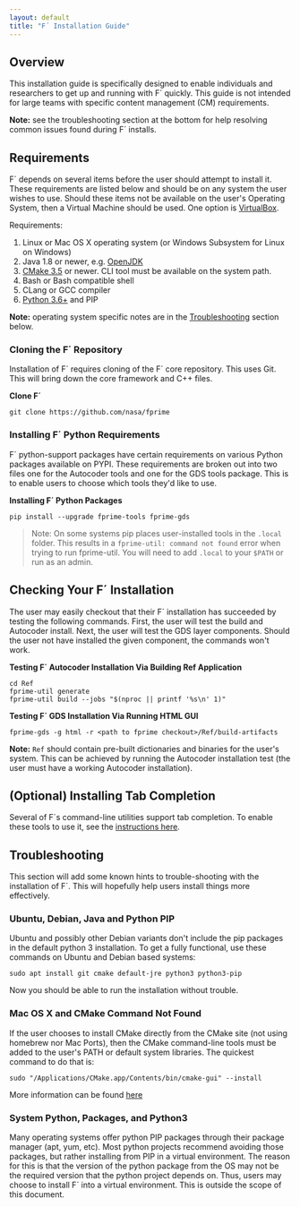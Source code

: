 ```yaml
---
layout: default
title: "F´ Installation Guide"
---
```


## Overview
This installation guide is specifically designed to enable individuals and researchers to get up and
running with F´ quickly. This guide is not intended for large teams with specific content
management (CM) requirements.

**Note:** see the troubleshooting section at the bottom for help resolving common issues found during F´ installs.

## Requirements

F´ depends on several items before the user should attempt to install it. These requirements are
listed below and should be on any system the user wishes to use. Should these items not be
available on the user's Operating System, then a Virtual Machine should be used. One option is
[VirtualBox](https://www.virtualbox.org/).

Requirements:

1. Linux or Mac OS X operating system (or Windows Subsystem for Linux on Windows)
2. Java 1.8 or newer, e.g. [OpenJDK](https://openjdk.java.net/)
3. [CMake 3.5](https://cmake.org/download/) or newer. CLI tool must be available on the system path.
4. Bash or Bash compatible shell
5. CLang or GCC compiler
6. [Python 3.6+](https://www.python.org/downloads/) and PIP

**Note:** operating system specific notes are in the [Troubleshooting](#Troubleshooting) section below.

### Cloning the F´ Repository

Installation of F´ requires cloning of the F´ core repository. This uses Git. This will bring
down the core framework and C++ files.

**Clone F´**

```
git clone https://github.com/nasa/fprime
```

### Installing F´ Python Requirements

F´ python-support packages have certain requirements on various Python packages available on PYPI.
These requirements are broken out into two files one for the Autocoder tools and one for the GDS
tools package. This is to enable users to choose which tools they'd like to use.

**Installing F´ Python Packages**

```
pip install --upgrade fprime-tools fprime-gds
```

> Note: On some systems pip places user-installed tools in the `.local` folder.
This results in a `fprime-util: command not found` error when trying to run 
fprime-util. You will need to add `.local` to your `$PATH` or run as an admin.

## Checking Your F´ Installation

The user may easily checkout that their F´ installation has succeeded by testing the following
commands. First, the user will test the build and Autocoder install. Next, the user will test the GDS
layer components. Should the user not have installed the given component, the commands won't work.

**Testing F´ Autocoder Installation Via Building Ref Application**

```
cd Ref
fprime-util generate
fprime-util build --jobs "$(nproc || printf '%s\n' 1)"
```

**Testing F´ GDS Installation Via Running HTML GUI**

```
fprime-gds -g html -r <path to fprime checkout>/Ref/build-artifacts
```

**Note:** `Ref` should contain pre-built dictionaries and binaries for the user's system. This can
be achieved by running the Autocoder installation test (the user must have a working Autocoder
installation).

## (Optional) Installing Tab Completion

Several of F´s command-line utilities support tab completion. To enable these tools to use it, see the
[instructions here](UsersGuide/user/autocomplete.md).

## Troubleshooting

This section will add some known hints to trouble-shooting with the installation of F´. This will hopefully help users
install things more effectively.

### Ubuntu, Debian, Java and Python PIP

Ubuntu and possibly other Debian variants don't include the pip packages in the default python 3 installation. To get a
fully functional, use these commands on Ubuntu and Debian based systems:

```
sudo apt install git cmake default-jre python3 python3-pip
```

Now you should be able to run the installation without trouble.

### Mac OS X and CMake Command Not Found

If the user chooses to install CMake directly from the CMake site (not using homebrew nor Mac Ports), then the CMake
command-line tools must be added to the user's PATH or default system libraries. The quickest command to do that is:

```
sudo "/Applications/CMake.app/Contents/bin/cmake-gui" --install
```

More information can be found [here](https://stackoverflow.com/questions/30668601/installing-cmake-command-line-tools-on-a-mac)

### System Python, Packages, and Python3

Many operating systems offer python PIP packages through their package manager (apt, yum, etc). Most python projects
recommend avoiding those packages, but rather installing from PIP in a virtual environment. The reason for this is that
the version of the python package from the OS may not be the required version that the python project depends on. Thus,
users may choose to install F´ into a virtual environment. This is outside the scope of this document.
